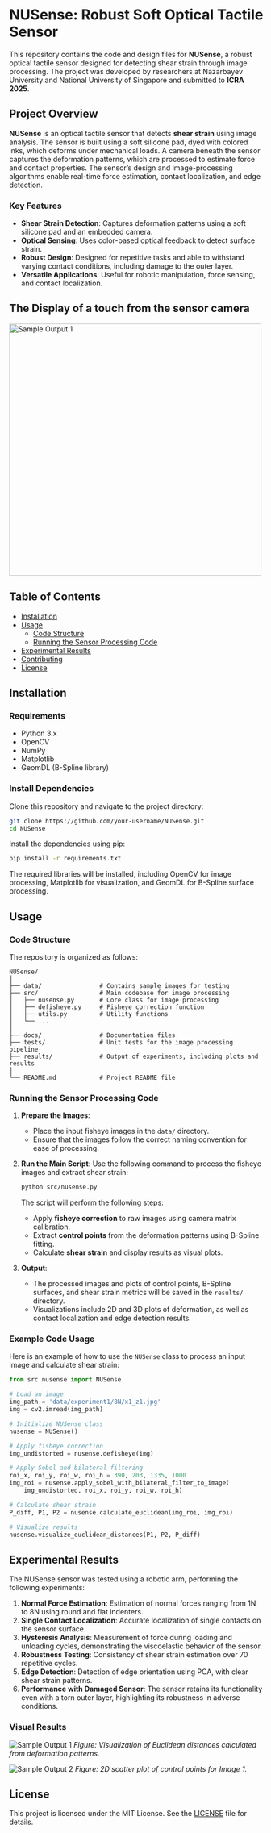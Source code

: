 
# NUSense: Robust Soft Optical Tactile Sensor

This repository contains the code and design files for **NUSense**, a robust optical tactile sensor designed for detecting shear strain through image processing. The project was developed by researchers at Nazarbayev University and National University of Singapore and submitted to **ICRA 2025**.

## Project Overview

**NUSense** is an optical tactile sensor that detects **shear strain** using image analysis. The sensor is built using a soft silicone pad, dyed with colored inks, which deforms under mechanical loads. A camera beneath the sensor captures the deformation patterns, which are processed to estimate force and contact properties. The sensor’s design and image-processing algorithms enable real-time force estimation, contact localization, and edge detection.

### Key Features
- **Shear Strain Detection**: Captures deformation patterns using a soft silicone pad and an embedded camera.
- **Optical Sensing**: Uses color-based optical feedback to detect surface strain.
- **Robust Design**: Designed for repetitive tasks and able to withstand varying contact conditions, including damage to the outer layer.
- **Versatile Applications**: Useful for robotic manipulation, force sensing, and contact localization.

## The Display of a touch from the sensor camera
<img src="tests/x2_z1_Cut.gif" alt="Sample Output 1" width="500" height="auto">

## Table of Contents
- [Installation](#installation)
- [Usage](#usage)
  - [Code Structure](#code-structure)
  - [Running the Sensor Processing Code](#running-the-sensor-processing-code)
- [Experimental Results](#experimental-results)
- [Contributing](#contributing)
- [License](#license)

## Installation

### Requirements
- Python 3.x
- OpenCV
- NumPy
- Matplotlib
- GeomDL (B-Spline library)

### Install Dependencies
Clone this repository and navigate to the project directory:
```bash
git clone https://github.com/your-username/NUSense.git
cd NUSense
```

Install the dependencies using pip:
```bash
pip install -r requirements.txt
```

The required libraries will be installed, including OpenCV for image processing, Matplotlib for visualization, and GeomDL for B-Spline surface processing.

## Usage

### Code Structure
The repository is organized as follows:
```
NUSense/
│
├── data/                # Contains sample images for testing
├── src/                 # Main codebase for image processing
│   ├── nusense.py       # Core class for image processing
│   ├── defisheye.py     # Fisheye correction function
│   ├── utils.py         # Utility functions
│   └── ...
│
├── docs/                # Documentation files
├── tests/               # Unit tests for the image processing pipeline
├── results/             # Output of experiments, including plots and results
│
└── README.md            # Project README file
```

### Running the Sensor Processing Code
1. **Prepare the Images**:
   - Place the input fisheye images in the `data/` directory.
   - Ensure that the images follow the correct naming convention for ease of processing.

2. **Run the Main Script**:
   Use the following command to process the fisheye images and extract shear strain:
   ```bash
   python src/nusense.py
   ```

   The script will perform the following steps:
   - Apply **fisheye correction** to raw images using camera matrix calibration.
   - Extract **control points** from the deformation patterns using B-Spline fitting.
   - Calculate **shear strain** and display results as visual plots.

3. **Output**:
   - The processed images and plots of control points, B-Spline surfaces, and shear strain metrics will be saved in the `results/` directory.
   - Visualizations include 2D and 3D plots of deformation, as well as contact localization and edge detection results.

### Example Code Usage
Here is an example of how to use the `NUSense` class to process an input image and calculate shear strain:

```python
from src.nusense import NUSense

# Load an image
img_path = 'data/experiment1/8N/x1_z1.jpg'
img = cv2.imread(img_path)

# Initialize NUSense class
nusense = NUSense()

# Apply fisheye correction
img_undistorted = nusense.defisheye(img)

# Apply Sobel and bilateral filtering
roi_x, roi_y, roi_w, roi_h = 390, 203, 1335, 1000
img_roi = nusense.apply_sobel_with_bilateral_filter_to_image(
    img_undistorted, roi_x, roi_y, roi_w, roi_h)

# Calculate shear strain
P_diff, P1, P2 = nusense.calculate_euclidean(img_roi, img_roi)

# Visualize results
nusense.visualize_euclidean_distances(P1, P2, P_diff)
```

## Experimental Results

The NUSense sensor was tested using a robotic arm, performing the following experiments:
1. **Normal Force Estimation**: Estimation of normal forces ranging from 1N to 8N using round and flat indenters.
2. **Single Contact Localization**: Accurate localization of single contacts on the sensor surface.
3. **Hysteresis Analysis**: Measurement of force during loading and unloading cycles, demonstrating the viscoelastic behavior of the sensor.
4. **Robustness Testing**: Consistency of shear strain estimation over 70 repetitive cycles.
5. **Edge Detection**: Detection of edge orientation using PCA, with clear shear strain patterns.
6. **Performance with Damaged Sensor**: The sensor retains its functionality even with a torn outer layer, highlighting its robustness in adverse conditions.

### Visual Results
![Sample Output 1](results/euclidean_distances.png)
*Figure: Visualization of Euclidean distances calculated from deformation patterns.*

![Sample Output 2](results/control_points_image1.png)
*Figure: 2D scatter plot of control points for Image 1.*


## License
This project is licensed under the MIT License. See the [LICENSE](LICENSE) file for details.
